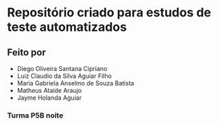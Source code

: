 # Repositório criado para estudos de teste automatizados

## Feito por 

<ul>
  <li>Diego Oliveira Santana Cipriano</li>
  <li>Luiz Claudio da Silva Aguiar Filho</li>
  <li>Maria Gabriela Anselmo de Souza Batista</li>
  <li>Matheus Ataíde Araujo</li>
  <li>Jayme Holanda Aguiar</li>
</ul>

### Turma P5B noite
